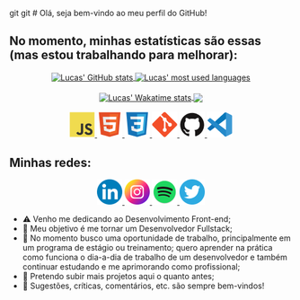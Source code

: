 git git # Olá, seja bem-vindo ao meu perfil do GitHub!

## No momento, minhas estatísticas são essas (mas estou trabalhando para melhorar):

<div align="center">
  <a href="https://github.com/xlucaspx">
    <img src="https://github-readme-stats.vercel.app/api?username=xlucaspx&hide_title=true&count_private=true&show_icons=true&theme=swift" title="Lucas' GitHub stats" align="center" max-width="40%" height="145px">
  </a>
  <a href="https://github.com/xlucaspx">
    <img src="https://github-readme-stats.vercel.app/api/top-langs/?username=xlucaspx&layout=compact&theme=swift" title="Lucas' most used languages" align="center" max-width="40%"  height="145px">
  </a>
</div>
<br>

<div align="center">
  <a href="https://github.com/xlucaspx">
    <img src="https://github-readme-stats.vercel.app/api/wakatime?username=xlucaspx&theme=swift" title="Lucas' Wakatime stats" align="center" max-width="40%" height="120px">
  </a>
  <a href="https://xlucaspx.github.io/codificador-decodificador/index.html" title="Codificador/decodificador de texto">
    <img src="https://github-readme-stats.vercel.app/api/pin/?username=xlucaspx&repo=codificador-decodificador&show_owner=true&theme=swift" align="center" max-width="40%" height="120px">
  </a>
</div>
<br>

<div align="center">
  <a href="https://github.com/xlucaspx">
    <img src="img/javascript-logo.png" title="JavaScript" width="45px" height="45px">
    <img src="img/html5-logo.png" title="HTML 5" width="45px" height="45px">
    <img src="img/css3-logo.png" title="CSS 3" width="45px" height="45px">
    <img src="img/git-logo.png" title="Git" width="45px" height="45px">
    <img src="img/github-logo.png" title="GitHub" width="45px" height="45px">
    <img src="img/vscode-logo.png" title="VS Code" width="45px" height="45px">
  </a>
</div>

## Minhas redes:

<div align="center">
  <a href="https://www.linkedin.com/in/xlucaspx/" title="Lucas da Paz | LinkedIn">
    <img src="img/logo-linkedin.png" width="45px" height="45px">
  </a>
  <a href="https://www.instagram.com/luacspaz/" title="Lucas da Paz (@luacspaz) | Instagram">
    <img src="img/logo-instagram.png" width="45px" height="45px">
  </a>
  <a href="https://open.spotify.com/user/lo78kmqfpgsqaj2o357ieys6g?si=74668b5906e9441a" title="Lucaspx | Spotify">
    <img src="img/logo-spotify.png" width="45px" height="45px">
  </a>
  <a href="https://twitter.com/luacspaz" title="Lucas da Paz (@luacspaz) | Twitter">
    <img src="img/logo-twitter.png" width="45px" height="45px">
  </a>
</div>

- ⚠️ Venho me dedicando ao Desenvolvimento Front-end;
- 🔭 Meu objetivo é me tornar um Desenvolvedor Fullstack;
- 🌱 No momento busco uma oportunidade de trabalho, principalmente em um programa de estágio ou treinamento; quero aprender na prática como funciona o dia-a-dia de trabalho de um desenvolvedor e também continuar estudando e me aprimorando como profissional;
- 🤔 Pretendo subir mais projetos aqui o quanto antes;
- 💬 Sugestões, críticas, comentários, etc. são sempre bem-vindos!